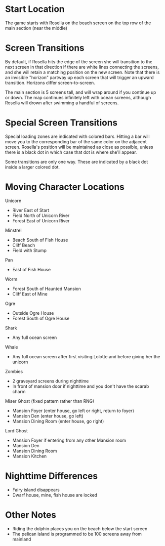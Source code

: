 # Start Location
The game starts with Rosella on the beach screen on the top row of the main section (near the middle)

# Screen Transitions
By default, if Rosella hits the edge of the screen she will transition to the next screen in that direction if there are white lines connecting the screens, and she will retain a matching position on the new screen. Note that there is an invisible "horizon" partway up each screen that will trigger an upward transition. Horizons differ screen-to-screen.

The main section is 5 screens tall, and will wrap around if you continue up or down. The map continues infinitely left with ocean screens, although Rosella will drown after swimming a handful of screens.

# Special Screen Transitions
Special loading zones are indicated with colored bars. Hitting a bar will move you to the corresponding bar of the same color on the adjacent screen. Rosella's position will be maintained as close as possible, unless there is a black dot in which case that dot is where she'll appear.

Some transitions are only one way. These are indicated by a black dot inside a larger colored dot.

# Moving Character Locations
Unicorn
- River East of Start
- Field North of Unicorn River
- Forest East of Unicorn River

Minstrel
- Beach South of Fish House
- Cliff Beach
- Field with Stump

Pan
- East of Fish House

Worm 
- Forest South of Haunted Mansion
- Cliff East of Mine

Ogre 
- Outside Ogre House
- Forest South of Ogre House

Shark
- Any full ocean screen

Whale
- Any full ocean screen after first visiting Lolotte and before giving her the unicorn

Zombies
- 2 graveyard screens during nighttime
- In front of mansion door if nighttime and you don't have the scarab charm

Miser Ghost (fixed pattern rather than RNG)
- Mansion Foyer (enter house, go left or right, return to foyer)
- Mansion Den (enter house, go left)
- Mansion Dining Room (enter house, go right)

Lord Ghost
- Mansion Foyer if entering from any other Mansion room
- Mansion Den 
- Mansion Dining Room
- Mansion Kitchen 


# Nighttime Differences
- Fairy island disappears
- Dwarf house, mine, fish house are locked


# Other Notes
- Riding the dolphin places you on the beach below the start screen
- The pelican island is programmed to be 100 screens away from mainland
